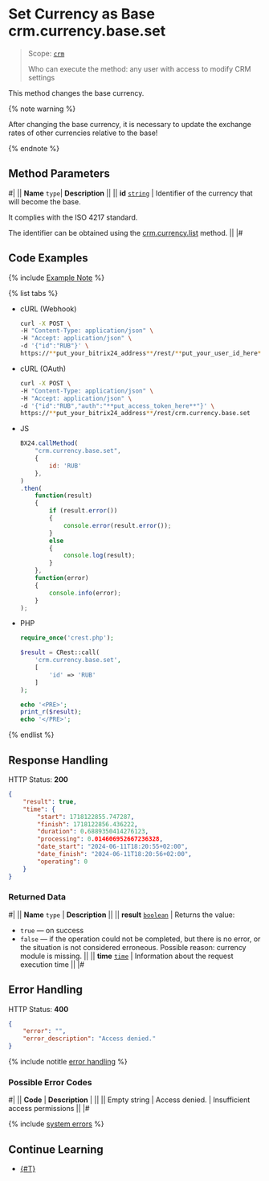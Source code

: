 # Set Currency as Base crm.currency.base.set

> Scope: [`crm`](../../scopes/permissions.md)
>
> Who can execute the method: any user with access to modify CRM settings

This method changes the base currency.

{% note warning %}

After changing the base currency, it is necessary to update the exchange rates of other currencies relative to the base!

{% endnote %}

## Method Parameters

#|
||  **Name**
`type`| **Description** ||
|| **id**
[`string`](../../data-types.md) | Identifier of the currency that will become the base.

It complies with the ISO 4217 standard.

The identifier can be obtained using the [crm.currency.list](./crm-currency-list.md) method.
 ||
|#

## Code Examples

{% include [Example Note](../../../_includes/examples.md) %}

{% list tabs %}

- cURL (Webhook)

    ```bash
    curl -X POST \
    -H "Content-Type: application/json" \
    -H "Accept: application/json" \
    -d '{"id":"RUB"}' \
    https://**put_your_bitrix24_address**/rest/**put_your_user_id_here**/**put_your_webhook_here**/crm.currency.base.set
    ```

- cURL (OAuth)

    ```bash
    curl -X POST \
    -H "Content-Type: application/json" \
    -H "Accept: application/json" \
    -d '{"id":"RUB","auth":"**put_access_token_here**"}' \
    https://**put_your_bitrix24_address**/rest/crm.currency.base.set
    ```

- JS

    ```js
    BX24.callMethod(
        "crm.currency.base.set",
        {
            id: 'RUB'
        },
    )
    .then(
        function(result)
        {
            if (result.error())
            {
                console.error(result.error());
            }
            else
            {
                console.log(result);
            }
        },
        function(error)
        {
            console.info(error);
        }
    );
    ```

- PHP

    ```php
    require_once('crest.php');

    $result = CRest::call(
        'crm.currency.base.set',
        [
            'id' => 'RUB'
        ]
    );

    echo '<PRE>';
    print_r($result);
    echo '</PRE>';
    ```

{% endlist %}

## Response Handling

HTTP Status: **200**

```json
{
    "result": true,
    "time": {
        "start": 1718122855.747287,
        "finish": 1718122856.436222,
        "duration": 0.6889350414276123,
        "processing": 0.014606952667236328,
        "date_start": "2024-06-11T18:20:55+02:00",
        "date_finish": "2024-06-11T18:20:56+02:00",
        "operating": 0
    }
}
```

### Returned Data

#|
|| **Name**
`type` | **Description** ||
|| **result**
[`boolean`](../../data-types.md) | Returns the value:

- `true` — on success
- `false` — if the operation could not be completed, but there is no error, or the situation is not considered erroneous. Possible reason: currency module is missing.
 ||
|| **time**
[`time`](../../data-types.md) | Information about the request execution time ||
|#

## Error Handling

HTTP Status: **400**

```json
{
    "error": "",
    "error_description": "Access denied."
}
```

{% include notitle [error handling](../../../_includes/error-info.md) %}

### Possible Error Codes

#|
|| **Code** | **Description** |  ||
|| Empty string | Access denied. | Insufficient access permissions ||
|#

{% include [system errors](../../../_includes/system-errors.md) %}

## Continue Learning 

- [{#T}](./crm-currency-base-get.md)